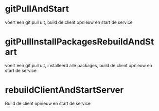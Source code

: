 # gitPullAndStart
voert een git pull uit, build de client opnieuw en start de service

# gitPullInstallPackagesRebuildAndStart
voert een git pull uit, installeerd alle packages, build de client opnieuw en start de service

# rebuildClientAndStartServer
Build de client opnieuw en start de service
